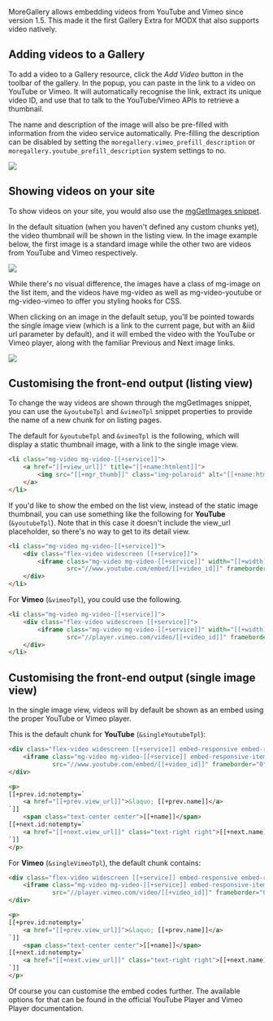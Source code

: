 MoreGallery allows embedding videos from YouTube and Vimeo since version 1.5. This made it the first Gallery Extra for MODX that also supports video natively.

## Adding videos to a Gallery

To add a video to a Gallery resource, click the _Add Video_ button in the toolbar of the gallery. In the popup, you can paste in the link to a video on YouTube or Vimeo. It will automatically recognise the link, extract its unique video ID, and use that to talk to the YouTube/Vimeo APIs to retrieve a thumbnail.

The name and description of the image will also be pre-filled with information from the video service automatically. Pre-filling the description can be disabled by setting the `moregallery.vimeo_prefill_description` or `moregallery.youtube_prefill_description` system settings to no.

 [ ![](https://assets.modmore.com/uploads/2016/07/moregallery_video.gif)](https://assets.modmore.com/uploads/2016/07/moregallery_video.gif)

## Showing videos on your site

To show videos on your site, you would also use the [mgGetImages snippet](Snippets/mgGetImages).

In the default situation (when you haven't defined any custom chunks yet), the video thumbnail will be shown in the listing view. In the image example below, the first image is a standard image while the other two are videos from YouTube and Vimeo respectively.

 [ ![](https://assets.modmore.com/uploads/2016/07/Screen_Shot_2016_07_25_at_22.11.37.png)](https://assets.modmore.com/uploads/2016/07/Screen_Shot_2016_07_25_at_22.11.37.png)

While there's no visual difference, the images have a class of mg-image on the list item, and the videos have mg-video as well as mg-video-youtube or mg-video-vimeo to offer you styling hooks for CSS.

When clicking on an image in the default setup, you'll be pointed towards the single image view (which is a link to the current page, but with an &iid url parameter by default), and it will embed the video with the YouTube or Vimeo player, along with the familiar Previous and Next image links.

 [ ![](https://assets.modmore.com/uploads/2016/07/Screen_Shot_2016_07_25_at_22.11.49.png)](https://assets.modmore.com/uploads/2016/07/Screen_Shot_2016_07_25_at_22.11.49.png)

## Customising the front-end output (listing view)

To change the way videos are shown through the mgGetImages snippet, you can use the `&youtubeTpl` and `&vimeoTpl` snippet properties to provide the name of a new chunk for on listing pages.

The default for `&youtubeTpl` and `&vimeoTpl` is the following, which will display a static thumbnail image, with a link to the single image view.

```` html
<li class="mg-video mg-video-[[+service]]">
    <a href="[[+view_url]]" title="[[+name:htmlent]]">
        <img src="[[+mgr_thumb]]" class="img-polaroid" alt="[[+name:htmlent]]">
    </a>
</li>
````

If you'd like to show the embed on the list view, instead of the static image thumbnail, you can use something like the following for **YouTube** (`&youtubeTpl`). Note that in this case it doesn't include the view_url placeholder, so there's no way to get to its detail view.

```` html
<li class="mg-video mg-video-[[+service]]">
    <div class="flex-video widescreen [[+service]]">
        <iframe class="mg-video mg-video-[[+service]]" width="[[+width]]" height="[[+height]]"
                src="//www.youtube.com/embed/[[+video_id]]" frameborder="0"></iframe>
    </div>
</li>
````

For **Vimeo** (`&vimeoTpl`), you could use the following.

```` html
<li class="mg-video mg-video-[[+service]]">
    <div class="flex-video widescreen [[+service]]">
        <iframe class="mg-video mg-video-[[+service]]" width="[[+width]]" height="[[+height]]"
                src="//player.vimeo.com/video/[[+video_id]]" frameborder="0"></iframe>
    </div>
</li>
````

## Customising the front-end output (single image view)

In the single image view, videos will by default be shown as an embed using the proper YouTube or Vimeo player.

This is the default chunk for **YouTube** (`&singleYoutubeTpl`):

```` html
<div class="flex-video widescreen [[+service]] embed-responsive embed-responsive-16by9">
    <iframe class="mg-video mg-video-[[+service]] embed-responsive-item" width="[[+width]]" height="[[+height]]"
            src="//www.youtube.com/embed/[[+video_id]]" frameborder="0"></iframe>
</div>

<p>
[[+prev.id:notempty=`
    <a href="[[+prev.view_url]]">&laquo; [[+prev.name]]</a>
`]]
    <span class="text-center center">[[+name]]</span>
[[+next.id:notempty=`
    <a href="[[+next.view_url]]" class="text-right right">[[+next.name]] &raquo;</a>
`]]
</p>
````

For **Vimeo** (`&singleVimeoTpl`), the default chunk contains:

```` html
<div class="flex-video widescreen [[+service]] embed-responsive embed-responsive-16by9">
    <iframe class="mg-video mg-video-[[+service]] embed-responsive-item" width="[[+width]]" height="[[+height]]"
            src="//player.vimeo.com/video/[[+video_id]]" frameborder="0"></iframe>
</div>

<p>
[[+prev.id:notempty=`
    <a href="[[+prev.view_url]]">&laquo; [[+prev.name]]</a>
`]]
    <span class="text-center center">[[+name]]</span>
[[+next.id:notempty=`
    <a href="[[+next.view_url]]" class="text-right right">[[+next.name]] &raquo;</a>
`]]
</p>
````

Of course you can customise the embed codes further. The available options for that can be found in the official YouTube Player and Vimeo Player documentation.
